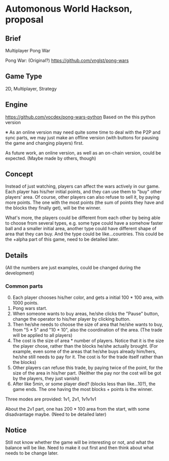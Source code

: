 # Automonous World Hackson, proposal 

## Brief
Multiplayer Pong War

Pong War: (Original?)
https://github.com/vnglst/pong-wars

## Game Type
2D, Multiplayer, Strategy

## Engine
https://github.com/vocdex/pong-wars-python
Based on the this python version

※ As an online version may need quite some time to deal with the P2P and sync parts, we may just make an offline version (with buttons for pausing the game and changing players) first.

As future work, an online version, as well as an on-chain version, could be expected.
(Maybe made by others, though)

## Concept
Instead of just watching, players can affect the wars actively in our game.
Each player has his/her initial points, and they can use them to "buy" other players' area. Of course, other players can also refuse to sell it, by paying more points.
The one with the most points (the sum of points they have and the blocks they finally get), will be the winner.

What's more, the players could be different from each other by being able to choose from several types, e.g. some type could have a somehow faster ball and a smaller initial area, another type could have different shape of area that they can buy.
And the type could be like...countries.
This could be the +alpha part of this game, need to be detailed later.

## Details
(All the numbers are just examples, could be changed during the development)

### Common parts
0. Each player chooses his/her color, and gets a initial 100 * 100 area, with 1000 points.
1. Pong wars start.
2. When someone wants to buy areas, he/she clicks the "Pause" button, change the operator to his/her player by clicking button.
3. Then he/she needs to choose the size of area that he/she wants to buy, from "5 * 5" and "10 * 10", also the coordination of the area.
(The trade will be applied to all players)
4. The cost is the size of area * number of players. Notice that it is the size the player chose, rather than the blocks he/she actually brought.
(For example, even some of the areas that he/she buys already him/hers, he/she still needs to pay for it. The cost is for the trade itself rather than the blocks)
5. Other players can refuse this trade, by paying twice of the point, for the size of the area in his/her part.
(Neither the pay nor the cost will be got by the players, they just vanish)
6. After like 5min, or some player died? (blocks less than like...10?), the game ends. The one having the most blocks + points is the winner.

Three modes are provided: 1v1, 2v1, 1v1v1v1

About the 2v1 part, one has 200 * 100 area from the start, with some disadvantage maybe.
(Need to be detailed later)


## Notice
Still not know whether the game will be interesting or not, and what the balance will be like.
Need to make it out first and then think about what needs to be change later.
